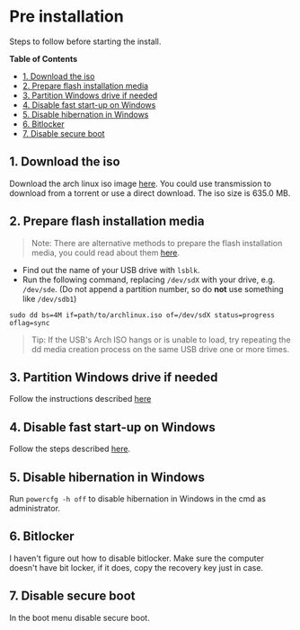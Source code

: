 # Pre installation
Steps to follow before starting the install.

**Table of Contents**
- [1. Download the iso](#1-download-the-iso)
- [2. Prepare flash installation media](#2-prepare-flash-installation-media)
- [3. Partition Windows drive if needed](#3-partition-windows-drive-if-needed)
- [4. Disable fast start-up on Windows](#4-disable-fast-start-up-on-windows)
- [5. Disable hibernation in Windows](#5-disable-hibernation-in-windows)
- [6. Bitlocker](#6-bitlocker)
- [7. Disable secure boot](#7-disable-secure-boot)

## 1. Download the iso
Download the arch linux iso image [here](https://www.archlinux.org/download/). You could use transmission to download from a torrent or use a direct download. The iso size is 635.0 MB.

## 2. Prepare flash installation media
>Note: There are alternative methods to prepare the flash installation media, you could read about them [here](https://wiki.archlinux.org/index.php/USB_flash_installation_media#Using_automatic_tools).

- Find out the name of your USB drive with `lsblk`.
- Run the following command, replacing `/dev/sdX` with your drive, e.g. `/dev/sde`. (Do not append a partition number, so do **not** use something like `/dev/sdb1`)
```
sudo dd bs=4M if=path/to/archlinux.iso of=/dev/sdX status=progress oflag=sync
```
>Tip: If the USB's Arch ISO hangs or is unable to load, try repeating the dd media creation process on the same USB drive one or more times.

## 3. Partition Windows drive if needed
Follow the instructions described [here](https://www.howtogeek.com/101862/how-to-manage-partitions-on-windows-without-downloading-any-other-software/)

## 4. Disable fast start-up on Windows
Follow the steps described [here](https://www.tenforums.com/tutorials/4189-turn-off-fast-startup-windows-10-a.html).

## 5. Disable hibernation in Windows
Run `powercfg -h off` to disable hibernation in Windows in the cmd as administrator.

## 6. Bitlocker
I haven't figure out how to disable bitlocker. Make sure the computer doesn't have bit locker, if it does, copy the recovery key just in case.

## 7. Disable secure boot
In the boot menu disable secure boot.
